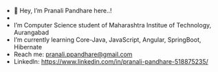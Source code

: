 - 👋 Hey, I’m Pranali Pandhare here..!
- 
-  I’m Computer Science student of Maharashtra Institue of Technology, Aurangabad
-  I’m currently learning Core-Java, JavaScript, Angular, SpringBoot, Hibernate 
-  Reach me: pranali.ppandhare@gmail.com
-  Linkedln: https://www.linkedin.com/in/pranali-pandhare-518875235/

<!---
pranalipandhare/pranalipandhare is a ✨ special ✨ repository because its `README.md` (this file) appears on your GitHub profile.
You can click the Preview link to take a look at your changes.
--->
